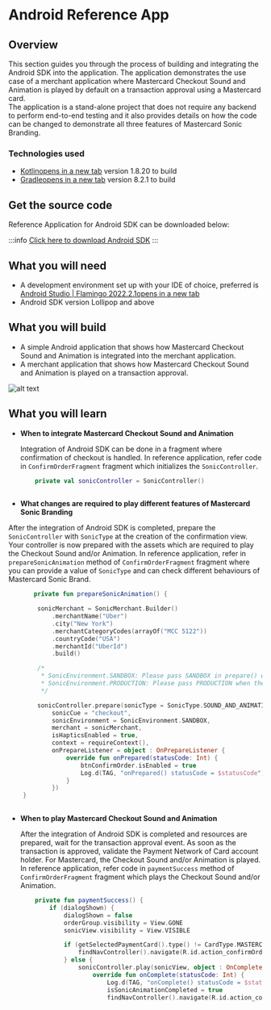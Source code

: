 # Android Reference App

## Overview <a href="#overview" id="overview"></a>

This section guides you through the process of building and integrating the Android SDK into the application. The application demonstrates the use case of a merchant application where Mastercard Checkout Sound and Animation is played by default on a transaction approval using a Mastercard card.\
The application is a stand-alone project that does not require any backend to perform end-to-end testing and it also provides details on how the code can be changed to demonstrate all three features of Mastercard Sonic Branding.

### Technologies used <a href="#technologies-used" id="technologies-used"></a>

* [Kotlinopens in a new tab](https://kotlinlang.org/docs/reference/android-overview.html) version 1.8.20 to build
* [Gradleopens in a new tab](https://services.gradle.org/distributions/) version 8.2.1 to build

## Get the source code <a href="#get-the-source-code" id="get-the-source-code"></a>

Reference Application for Android SDK can be downloaded below:

:::info
[Click here to download Android SDK](/files/sonic-app-android-1.5.0.zip)
:::

## What you will need <a href="#what-you-will-need" id="what-you-will-need"></a>

* A development environment set up with your IDE of choice, preferred is [Android Studio | Flamingo 2022.2.1opens in a new tab](https://developer.android.com/studio/install)
* Android SDK version Lollipop and above

## What you will build <a href="#what-you-will-build" id="what-you-will-build"></a>

* A simple Android application that shows how Mastercard Checkout Sound and Animation is integrated into the merchant application.
* A merchant application that shows how Mastercard Checkout Sound and Animation is played on a transaction approval.


![alt text](/img/master-card.png)

## What you will learn <a href="#what-you-will-learn" id="what-you-will-learn"></a>

*   **When to integrate Mastercard Checkout Sound and Animation**

    Integration of Android SDK can be done in a fragment where confirmation of checkout is handled. In reference application, refer code in `ConfirmOrderFragment` fragment which initializes the `SonicController`.



    ```kotlin
        private val sonicController = SonicController()
        
    ```
* **What changes are required to play different features of Mastercard Sonic Branding**

After the integration of Android SDK is completed, prepare the `SonicController` with `SonicType` at the creation of the confirmation view. Your controller is now prepared with the assets which are required to play the Checkout Sound and/or Animation. In reference application, refer in `prepareSonicAnimation` method of `ConfirmOrderFragment` fragment where you can provide a value of `SonicType` and can check different behaviours of Mastercard Sonic Brand.

```kotlin
       private fun prepareSonicAnimation() {

        sonicMerchant = SonicMerchant.Builder()
            .merchantName("Uber")
            .city("New York")
            .merchantCategoryCodes(arrayOf("MCC 5122"))
            .countryCode("USA")
            .merchantId("UberId")
            .build()

        /*
         * SonicEnvironment.SANDBOX: Please pass SANDBOX in prepare() while the application is in developing or testing.
         * SonicEnvironment.PRODUCTION: Please pass PRODUCTION when the application getting release to live users.
         */

        sonicController.prepare(sonicType = SonicType.SOUND_AND_ANIMATION,
            sonicCue = "checkout",
            sonicEnvironment = SonicEnvironment.SANDBOX,
            merchant = sonicMerchant,
            isHapticsEnabled = true,
            context = requireContext(),
            onPrepareListener = object : OnPrepareListener {
                override fun onPrepared(statusCode: Int) {
                    btnConfirmOrder.isEnabled = true
                    Log.d(TAG, "onPrepared() statusCode = $statusCode")
                }
            })
    }
     
```

*   **When to play Mastercard Checkout Sound and Animation**

    After the integration of Android SDK is completed and resources are prepared, wait for the transaction approval event. As soon as the transaction is approved, validate the Payment Network of Card account holder. For Mastercard, the Checkout Sound and/or Animation is played. In reference application, refer code in `paymentSuccess` method of `ConfirmOrderFragment` fragment which plays the Checkout Sound and/or Animation.



    ```kotlin
        private fun paymentSuccess() {
            if (dialogShown) {
                dialogShown = false
                orderGroup.visibility = View.GONE
                sonicView.visibility = View.VISIBLE

                if (getSelectedPaymentCard().type() != CardType.MASTERCARD) {
                    findNavController().navigate(R.id.action_confirmOrderFragment_to_thankYouFragment)
                } else {
                    sonicController.play(sonicView, object : OnCompleteListener {
                        override fun onComplete(statusCode: Int) {
                            Log.d(TAG, "onComplete() statusCode = $statusCode")
                            isSonicAnimationCompleted = true
                            findNavController().navigate(R.id.action_confirmOrderFragment_to_than
    ```
